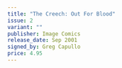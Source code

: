 ```yaml
---
title: "The Creech: Out For Blood"
issue: 2
variant: ""
publisher: Image Comics
release_date: Sep 2001
signed_by: Greg Capullo
price: 4.95
---
```

